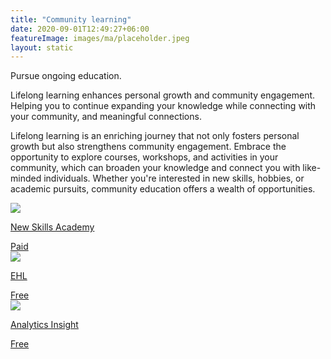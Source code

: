 ```yaml
---
title: "Community learning"
date: 2020-09-01T12:49:27+06:00
featureImage: images/ma/placeholder.jpeg
layout: static
---
```


Pursue ongoing education.

Lifelong learning enhances personal growth and community engagement. Helping you to continue expanding your knowledge while connecting with your community, and meaningful connections.

Lifelong learning is an enriching journey that not only fosters personal growth but also strengthens community engagement. Embrace the opportunity to explore courses, workshops, and activities in your community, which can broaden your knowledge and connect you with like-minded individuals. Whether you're interested in new skills, hobbies, or academic pursuits, community education offers a wealth of opportunities.

<a class="ma-link" href="https://www.awin1.com/cread.php?awinmid=31125&awinaffid=1198638&ued=https%3A%2F%2Fnewskillsacademy.com%2F"><div class="ma-card ma-card-Community"><div class="ma-icon"><img src ="/images/Icon-pound - community - opacity.svg"/></div><div class="ma-name"><p>New Skills Academy</p></div><div class="ma-paid-text"><span>Paid</span></div></div></a><a class="ma-link" href="https://hospitalityinsights.ehl.edu/15-benefits-continuing-education"><div class="ma-card ma-card-Community"><div class="ma-icon"><img src ="/images/Icon-check - community - opacity.svg"/></div><div class="ma-name"><p>EHL</p></div><div class="ma-paid-text"><span>Free</span></div></div></a><a class="ma-link" href="https://www.analyticsinsight.net/unlocking-career-growth-the-five-advantages-of-pursuing-ongoing-education/"><div class="ma-card ma-card-Community"><div class="ma-icon"><img src ="/images/Icon-check - community - opacity.svg"/></div><div class="ma-name"><p>Analytics Insight</p></div><div class="ma-paid-text"><span>Free</span></div></div></a>  

<br/><br/>






